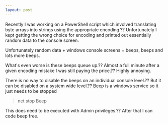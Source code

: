 ```yaml
---
layout: post
---
```

Recently I was working on a PowerShell script which involved translating byte
arrays into strings using the appropriate encoding.?? Unfortunately I kept
getting the wrong choice for encoding and printed out essentially random data
to the console screen.

Unfortunately random data + windows console screens = beeps, beeps and lots
more beeps.

What's even worse is these beeps queue up.?? Almost a full minute after a given
encoding mistake I was still paying the price.?? Highly annoying.

There is no way to disable the beeps on an individual console level.?? But it
can be disabled on a system wide level.?? Beep is a windows service so it just
needs to be stopped

> net stop Beep

This does need to be executed with Admin privileges.?? After that I can code
beep free.

